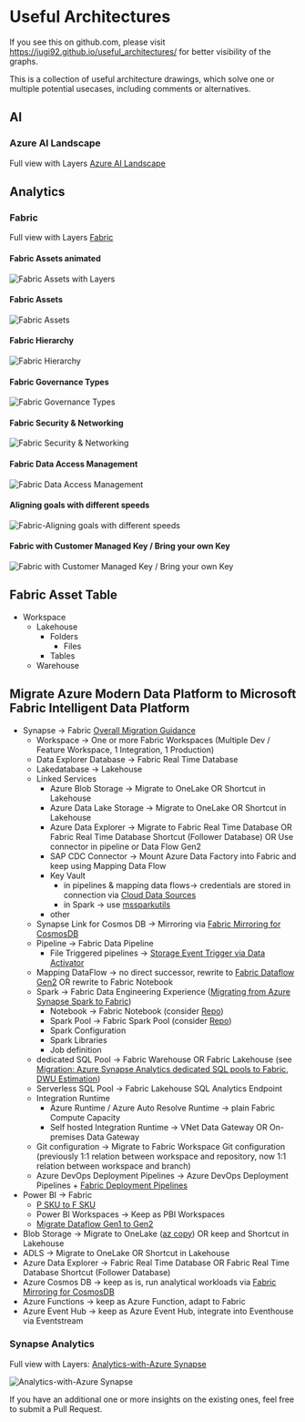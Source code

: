 # Useful Architectures

If you see this on github.com, please visit https://jugi92.github.io/useful_architectures/ for better visibility of the graphs.

This is a collection of useful architecture drawings, which solve one or multiple potential usecases, including comments or alternatives.
## AI

### Azure AI Landscape
  Full view with Layers
  [Azure AI Landscape](Azure-AI-Landscape.drawio.html)

## Analytics

### Fabric
  Full view with Layers
  [Fabric](Fabric.html)


####  Fabric Assets animated
  ![Fabric Assets with Layers](Fabric_Overview.gif)


####  Fabric Assets
  ![Fabric Assets](Fabric.svg)


####  Fabric Hierarchy  
  ![Fabric Hierarchy](Fabric_hierarchy.svg)


####  Fabric Governance Types  
  ![Fabric Governance Types](Fabric_governance_type.svg)


####  Fabric Security & Networking
  ![Fabric Security & Networking](Fabric_Security_Networking.drawio.svg)


#### Fabric Data Access Management
  ![Fabric Data Access Management](Fabric_Data_Access_Management.drawio.svg)


#### Aligning goals with different speeds
  ![Fabric-Aligning goals with different speeds](Fabric_Aligning_goals_with_different_speeds.drawio.svg)


#### Fabric with Customer Managed Key / Bring your own Key
![Fabric with Customer Managed Key / Bring your own Key](Fabric_BYOK.drawio.svg)

## Fabric Asset Table
- Workspace  
  - Lakehouse  
    - Folders  
      - Files
    - Tables
  - Warehouse

## Migrate Azure Modern Data Platform to Microsoft Fabric Intelligent Data Platform
- Synapse -> Fabric [Overall Migration Guidance](https://blog.fabric.microsoft.com/en-us/blog/microsoft-fabric-explained-for-existing-synapse-users/)
  - Workspace -> One or more Fabric Workspaces (Multiple Dev / Feature Workspace, 1  Integration, 1 Production)
  - Data Explorer Database -> Fabric Real Time Database
  - Lakedatabase -> Lakehouse
  - Linked Services
    - Azure Blob Storage -> Migrate to OneLake OR Shortcut in Lakehouse
    - Azure Data Lake Storage -> Migrate to OneLake OR Shortcut in Lakehouse
    - Azure Data Explorer -> Migrate to Fabric Real Time Database OR Fabric Real Time Database Shortcut (Follower Database) OR Use connector in pipeline or Data Flow Gen2
    - SAP CDC Connector -> Mount Azure Data Factory into Fabric and keep using Mapping Data Flow
    - Key Vault
      - in pipelines & mapping data flows-> credentials are stored in connection via [Cloud Data Sources](https://learn.microsoft.com/en-us/power-bi/connect-data/service-create-share-cloud-data-sources)
      - in Spark -> use [mssparkutils](https://learn.microsoft.com/en-us/fabric/data-engineering/microsoft-spark-utilities#credentials-utilities)
    - other
  - Synapse Link for Cosmos DB -> Mirroring via [Fabric Mirroring for CosmosDB](https://learn.microsoft.com/en-us/fabric/database/mirrored-database/azure-cosmos-db)
  - Pipeline -> Fabric Data Pipeline
    - File Triggered pipelines -> [Storage Event Trigger via Data Activator](https://learn.microsoft.com/en-us/fabric/data-factory/pipeline-storage-event-triggers)
  - Mapping DataFlow -> no direct successor, rewrite to [Fabric Dataflow Gen2](https://learn.microsoft.com/en-us/fabric/data-factory/guide-to-dataflows-for-mapping-data-flow-users) OR rewrite to Fabric Notebook
  - Spark -> Fabric Data Engineering Experience ([Migrating from Azure Synapse Spark to Fabric](https://learn.microsoft.com/en-us/fabric/data-engineering/migrate-synapse-overview))
    - Notebook -> Fabric Notebook (consider [Repo](https://github.com/microsoft/fabric-migration))
    - Spark Pool -> Fabric Spark Pool (consider [Repo](https://github.com/microsoft/fabric-migration))
    - Spark Configuration
    - Spark Libraries
    - Job definition
  - dedicated SQL Pool -> Fabric Warehouse OR Fabric Lakehouse (see [Migration: Azure Synapse Analytics dedicated SQL pools to Fabric](https://learn.microsoft.com/en-us/fabric/data-warehouse/migration-synapse-dedicated-sql-pool-warehouse), [DWU Estimation](https://blog.fabric.microsoft.com/en-us/blog/mapping-azure-synapse-dedicated-sql-pools-to-fabric-data-warehouse-compute?ft=Data-warehouse:category))
  - Serverless SQL Pool -> Fabric Lakehouse SQL Analytics Endpoint
  - Integration Runtime
    - Azure Runtime / Azure Auto Resolve Runtime -> plain Fabric Compute Capacity 
    - Self hosted Integration Runtime -> VNet Data Gateway OR On-premises Data Gateway
  - Git configuration -> Migrate to Fabric Workspace Git configuration (previously 1:1 relation between workspace and repository, now 1:1 relation between workspace and branch)
  - Azure DevOps Deployment Pipelines -> Azure DevOps Deployment Pipelines + [Fabric Deployment Pipelines](https://learn.microsoft.com/en-us/fabric/cicd/deployment-pipelines/get-started-with-deployment-pipelines)
- Power BI -> Fabric 
  - [P SKU to F SKU](https://powerbi.microsoft.com/en-us/blog/important-update-coming-to-power-bi-premium-licensing/)
  - Power BI Workspaces -> Keep as PBI Workspaces
  - [Migrate Dataflow Gen1 to Gen2](https://learn.microsoft.com/en-us/fabric/data-factory/move-dataflow-gen1-to-dataflow-gen2) 
- Blob Storage -> Migrate to OneLake ([az copy](https://learn.microsoft.com/en-us/azure/storage/common/storage-use-azcopy-v10?tabs=dnf)) OR keep and Shortcut in Lakehouse
- ADLS -> Migrate to OneLake OR Shortcut in Lakehouse
- Azure Data Explorer -> Fabric Real Time Database OR Fabric Real Time Database Shortcut (Follower Database)
- Azure Cosmos DB -> keep as is, run analytical workloads via [Fabric Mirroring for CosmosDB](https://learn.microsoft.com/en-us/fabric/database/mirrored-database/azure-cosmos-db)
- Azure Functions -> keep as Azure Function, adapt to Fabric
- Azure Event Hub -> keep as Azure Event Hub, integrate into Eventhouse via Eventstream

### Synapse Analytics
  Full view with Layers: 
  [Analytics-with-Azure Synapse](analytics-with-azuresynapse.drawio.html)

  ![Analytics-with-Azure Synapse](analytics-with-azuresynapse.drawio.svg)

If you have an additional one or more insights on the existing ones, feel free to submit a Pull Request.

